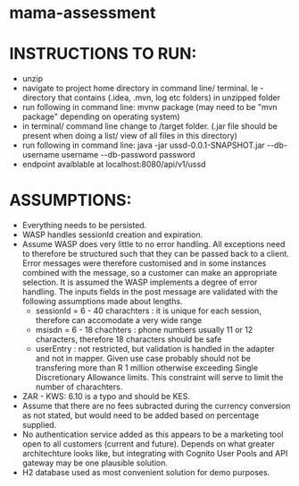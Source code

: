 # mama-assessment

# INSTRUCTIONS TO RUN:
- unzip
- navigate to project home directory in command line/ terminal. Ie - directory that contains (.idea, .mvn, log etc folders) in unzipped folder
- run following in command line: 
mvnw package        (may need to be "mvn package" depending on operating system)
- in terminal/ command line change to /target folder. (.jar file should be present when doing a list/ view of all files in this directory)
- run following in command line:
java -jar ussd-0.0.1-SNAPSHOT.jar --db-username username --db-password password
- endpoint avaiblable at localhost:8080/api/v1/ussd

# ASSUMPTIONS:
- Everything needs to be persisted.
- WASP handles sessionId creation and expiration.
- Assume WASP does very little to no error handling. All exceptions need to therefore be structured such that they can be passed back to a client. Error messages were therefore customised and in some instances combined with the message, so a customer can make an appropriate selection. It is assumed the WASP implements a degree of error handling. The inputs fields in the post message are validated with the following assumptions made about lengths.
	- sessionId = 6 - 40 charachters : it is unique for each session, therefore can accomodate a very wide range
	- msisdn = 6 - 18 chachters : phone numbers usually 11 or 12 characters, therefore 18 characters should be safe
	- userEntry : not restricted, but validation is handled in the adapter and not in mapper. Given use case probably should not be transfering more than  R 1 million otherwise exceeding Single Discretionary Allowance limits. This constraint will serve to limit the number of charachters. 
- ZAR - KWS: 6.10 is a typo and should be KES.
- Assume that there are no fees subracted during the currency conversion as not stated, but would need to be added based on percentage supplied.
- No authentication service added as this appears to be a marketing tool open to all customers (current and future). Depends on what greater architechture looks like, but integrating with Cognito User Pools and API gateway may be one plausible solution.
- H2 database used as most convenient solution for demo purposes. 

